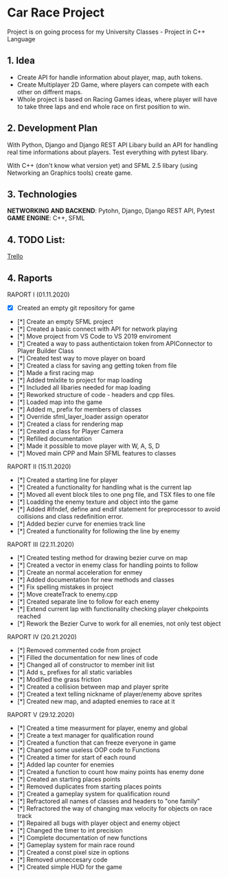 # Car Race Project
Project is on going process for my University Classes - Project in C++ Language

## 1. Idea

- Create API for handle information about player, map, auth tokens.
- Create Multiplayer 2D Game, where players can compete with each other on diffrent maps.
- Whole project is based on Racing Games ideas, where player will have to take three laps and end whole race on first position to win.

## 2. Development Plan

With Python, Django and Django REST API Libary build an API for handling real time informations about players. Test everything with pytest libary.

With C++ (don't know what version yet) and SFML 2.5 libary (using Networking an Graphics tools) create game.

## 3. Technologies

**NETWORKING AND BACKEND**: Pytohn, Django, Django REST API, Pytest
**GAME ENGINE**: C++, SFML

## 4. TODO List:


[Trello](https://trello.com/b/abXLx3YW/car-race-game-cpp-project)

## 4. Raports

RAPORT I (01.11.2020)

- [x] Created an empty git repository for game
- [*] Create an empty SFML project
- [*] Created a basic connect with API for network playing 
- [*] Move project from VS Code to VS 2019 enviroment
- [*] Created a way to pass authentictaion token from APIConnector to Player Builder Class
- [*] Created test way to move player on board
- [*] Created a class for saving ang getting token from file
- [*] Made a first racing map
- [*] Added tmlxlite to project for map loading
- [*] Included all libaries needed for map loading
- [*] Reworked structure of code - headers and cpp files.
- [*] Loaded map into the game
- [*] Added m_ prefix for members of classes
- [*] Override sfml_layer_loader assign operator
- [*] Created a class for rendering map
- [*] Created a class for Player Camera
- [*] Refilled documentation
- [*] Made it possible to move player with W, A, S, D
- [*] Moved main CPP and Main SFML features to classes

RAPORT II (15.11.2020)

- [*] Created a starting line for player
- [*] Created a functionality for handling what is the current lap
- [*] Moved all event block tiles to one png file, and TSX files to one file
- [*] Loadding the enemy texture and object into the game
- [*] Added #ifndef, define and endif statement for preprocessor to avoid collisions and class redefinition error.
- [*] Added bezier curve for enemies track line
- [*] Created a functionality for following the line by enemy

RAPORT III (22.11.2020)

- [*] Created testing method for drawing bezier curve on map
- [*] Created a vector in enemy class for handling points to follow
- [*] Create an normal acceleration for enmey 
- [*] Added documentation for new methods and classes
- [*] Fix spelling mistakes in project
- [*] Move createTrack to enemy.cpp
- [*] Created separate line to follow for each enemy
- [*] Extend current lap with functionality checking player chekpoints reached
- [*] Rework the Bezier Curve to work for all enemies, not only test object

RAPORT IV (20.21.2020)

- [*] Removed commented code from project
- [*] Filled the documentation for new lines of code
- [*] Changed all of constructor to member init list
- [*] Add s_ prefixes for all static variables
- [*] Modified the grass friction
- [*] Created a collision between map and player sprite
- [*] Created a text telling nickname of player/enemy above sprites
- [*] Created new map, and adapted enemies to race at it

RAPORT V (29.12.2020)

- [*] Created a time measurment for player, enemy and global
- [*] Create a text manager for qualification round
- [*] Created a function that can freeze everyone in game
- [*] Changed some useless OOP code to Functions
- [*] Created a timer for start of each round
- [*] Added lap counter for enemies
- [*] Created a function to count how mainy points has enemy done
- [*] Created an starting places points
- [*] Removed duplicates from starting places points
- [*] Created a gameplay system for qualification round
- [*] Refractored all names of classes and headers to "one family"
- [*] Refractored the way of changing max velocity for objects on race track
- [*] Repaired all bugs with player object and enemy object
- [*] Changed the timer to int precision
- [*] Complete documentation of new functions
- [*] Gameplay system for main race round
- [*] Created a const pixel size in options
- [*] Removed unneccesary code
- [*] Created simple HUD for the game

